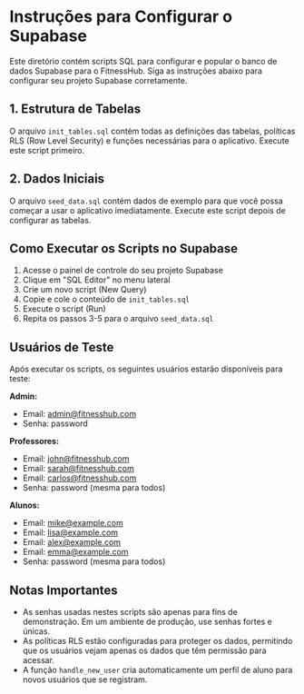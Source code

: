 
# Instruções para Configurar o Supabase

Este diretório contém scripts SQL para configurar e popular o banco de dados Supabase para o FitnessHub. Siga as instruções abaixo para configurar seu projeto Supabase corretamente.

## 1. Estrutura de Tabelas

O arquivo `init_tables.sql` contém todas as definições das tabelas, políticas RLS (Row Level Security) e funções necessárias para o aplicativo. Execute este script primeiro.

## 2. Dados Iniciais

O arquivo `seed_data.sql` contém dados de exemplo para que você possa começar a usar o aplicativo imediatamente. Execute este script depois de configurar as tabelas.

## Como Executar os Scripts no Supabase

1. Acesse o painel de controle do seu projeto Supabase
2. Clique em "SQL Editor" no menu lateral
3. Crie um novo script (New Query)
4. Copie e cole o conteúdo de `init_tables.sql`
5. Execute o script (Run)
6. Repita os passos 3-5 para o arquivo `seed_data.sql`

## Usuários de Teste

Após executar os scripts, os seguintes usuários estarão disponíveis para teste:

**Admin:**
- Email: admin@fitnesshub.com
- Senha: password

**Professores:**
- Email: john@fitnesshub.com
- Email: sarah@fitnesshub.com
- Email: carlos@fitnesshub.com
- Senha: password (mesma para todos)

**Alunos:**
- Email: mike@example.com
- Email: lisa@example.com
- Email: alex@example.com
- Email: emma@example.com
- Senha: password (mesma para todos)

## Notas Importantes

- As senhas usadas nestes scripts são apenas para fins de demonstração. Em um ambiente de produção, use senhas fortes e únicas.
- As políticas RLS estão configuradas para proteger os dados, permitindo que os usuários vejam apenas os dados que têm permissão para acessar.
- A função `handle_new_user` cria automaticamente um perfil de aluno para novos usuários que se registram.
